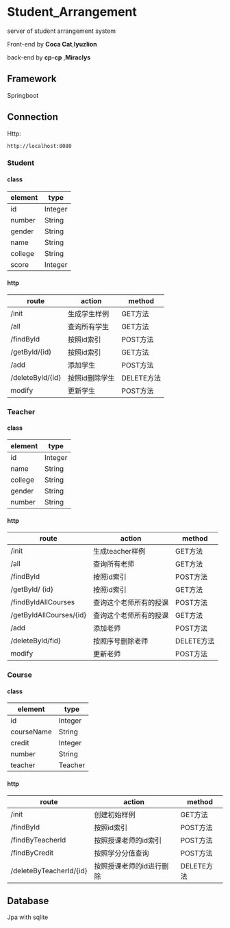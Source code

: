 # Student_Arrangement
server of student arrangement system

Front-end by **Coca Cat**,**lyuzlion**

back-end by **cp-cp** ,**Miraclys**

## Framework
Springboot
## Connection
Http:

```http
http://localhost:8080
```

### Student

#### class

| **element** | type    |
| ----------- |---------|
| id          | Integer |
| number      | String  |
| gender      | String  |
| name        | String  |
| college     | String  |
| score       | Integer |

#### http

| route            | action   | method   |
|------------------|----------|----------|
| /init            | 生成学生样例   | GET方法    |
| /all             | 查询所有学生   | GET方法    |
| /findByld        | 按照id索引   | POST方法   |
| /getByld/{id)    | 按照id索引   | GET方法    |
| /add             | 添加学生     | POST方法   |
| /deleteByld/{id} | 按照id删除学生 | DELETE方法 |
| modify           | 更新学生     | POST方法   |


### Teacher

#### class

| element | type    |
|---------|---------|
| id      | Integer |
| name    | String  |
| college | String  |
| gender  | String  |
| number  | String  |

#### http

| route | action      | method |
| ----- |-------------| ------ |
| /init | 生成teacher样例 | GET方法 |
|/all| 查询所有老师      |GET方法|
|/findByld| 按照id索引      |POST方法|
|/getByld/ (id}| 按照id索引      |GET方法|
|/findByldAllCourses| 查询这个老师所有的授课 |POST方法|
|/getByldAllCourses/{id}| 查询这个老师所有的授课 |GET方法|
|/add| 添加老师        |POST方法|
|/deleteByld/fid}| 按照序号删除老师    |DELETE方法|
| modify           | 更新老师        | POST方法   |


### Course

#### class

| element    | type    |
|------------|---------|
| id         | Integer |
| courseName | String  |
| credit     | Integer |
| number     | String  |
|teacher | Teacher|

#### http

| route | action | method |
| ----- | ------ | ------ |
| /init | 创建初始样例 | GET方法 |
|/findByld|按照id索引|POST方法|
|/findByTeacherld|按照授课老师的id索引|POST方法|
|/findByCredit|按照学分分值查询|POST方法|
|/deleteByTeacherId/{id}|按照授课老师的id进行删除|DELETE方法|

## Database
Jpa with sqlite

